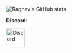 
![Raghav's GitHub stats](https://github-readme-stats.vercel.app/api?username=akaraxxy&hide=contribs,issues&show_icons=true&theme=radical)

**Discord**: 


<a href="https://discord.com/users/543878863491432611/profile"> <img alt="Discord" src="https://www.freepnglogos.com/uploads/discord-logo-png/discord-logo-logodownload-download-logotipos-1.png" width="50px" height="50px">



<!--
+ https://github.com/anuraghazra/github-readme-stats for creating stats cards like this!
-->
